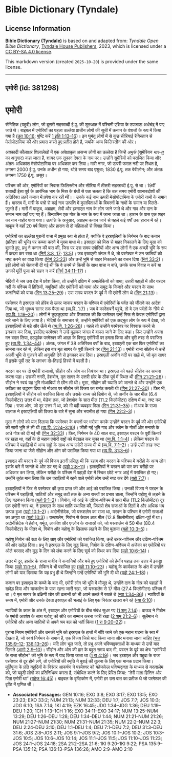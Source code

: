 # Bible Dictionary (Tyndale)

## License Information

**Bible Dictionary (Tyndale)** is based on and adapted from: _Tyndale Open Bible Dictionary_, [Tyndale House Publishers](https://tyndaleopenresources.com/), 2023, which is licensed under a [CC BY-SA 4.0 license](https://creativecommons.org/licenses/by-sa/4.0/legalcode.en).

This markdown version (created `2025-10-20`) is provided under the same license.



--------------------------------

## एमोरी (id: 381298)

एमोरी
=====

सेमिटिक (यहूदी) लोग, जो दूसरी सहस्राब्दी ई.पू. की शुरुआत में पश्चिमी एशिया के उपजाऊ अर्धचंद्र में पाए जाते थे। बाइबल में एमोरियों का पहला उल्लेख प्राचीन लोगों की सूची में कनान के वंशजों के रूप में किया गया है ([उत 10:16](https://ref.ly/Gen10:16); पुष्टि करें [1 इति 1:13–16](https://ref.ly/1Chr1:13-1Chr1:16))। इन घुमंतू लोगों में से कुछ सीरियाई रेगिस्तान से मेसोपोटामिया की ओर प्रवास करते हुए प्रतीत होते हैं, जबकि अन्य फिलिस्तीन की ओर।

अक्कादी कीलाक्षर शिलालेखों में एक अपेक्षाकृत असभ्य लोगों का उल्लेख है जिन्हें *अमुर्रू* (सुमेरियन *मार\-तु* का अनुवाद) कहा जाता है, शायद एक तूफान देवता के नाम पर। उन्होंने सुमेरियों को पराजित किया और अंततः अधिकांश मेसोपोटामिया पर अधिकार कर लिया। मारी नगर, जो ऊपरी फरात नदी पर स्थित है, लगभग 2000 ई.पू. उनके अधीन हो गया; थोड़े समय बाद एशुन्ना; 1830 ई.पू. तक बेबीलोन; और अंततः लगभग 1750 ई.पू. असुर।

पश्चिम की ओर, एमोरियों का निवास फिलिस्तीन और सीरिया में तीसरी सहस्राब्दी ई.पू. से था। 19वीं शताब्दी ईसा पूर्व के आरंभिक भाग के मिस्र के ग्रंथों से पता चलता है कि उस समय एमोरी खानाबदोशों की अतिरिक्त लहरें कनान में प्रवेश कर रही थीं।। उनके कई नाम ऊपरी मेसोपोटामिया के एमोरी नामों के समान हैं। वास्तव में, मारी के पत्रों से कई नाम उत्पत्ति में कुलपिताओं के विवरणों के नामों के समान या मिलते\-जुलते हैं। मारी में याकूब, अब्राहम, लेवी और इश्माएल नाम के लोग जाने जाते थे और गाद और दान के समान नाम वहाँ पाए गए हैं। बिन्यामिन एक गोत्र के नाम के रूप में जाना जाता था। हारान के पास एक शहर का नाम नाहोर पाया गया। उत्पत्ति के अनुसार, अब्राहम कनान जाने से पहले कई वर्षों तक हारान में रहे। याकूब ने वहाँ 20 वर्ष बिताए और हारान से दो महिलाओं से विवाह किया।

एमोरियों का उल्लेख पुरानी वाचा में प्रमुख रूप से होता है, क्योंकि वे इस्राएलियों के निर्गमन के बाद कनान (प्रतिज्ञा की भूमि) पर कब्जा करने में मुख्य बाधा थे। इस्राएल को मिस्र से बाहर निकालने के लिए मूसा को बुलाते हुए, प्रभु ने कनान की बात की, जिस पर उस समय एमोरियों और अन्य लोगों ने एक अच्छी भूमि के रूप में कब्ज़ा कर रखा था ([निर्ग 3:8, 17](https://ref.ly/Exod3:8,Exod3:17); [13:5](https://ref.ly/Exod13:5))। जब इस्राएली जंगल में थे, तो परमेश्वर ने उन जातियों को नष्ट करने का वादा किया ([निर्ग 23:23](https://ref.ly/Exod23:23)) और उन्हें भूमि से बाहर निकालने का वचन दिया ([निर्ग 33:2](https://ref.ly/Exod33:2))। इब्री लोगों को चेतावनी दी गई थी कि वे उनमें से किसी के साथ वाचा न बांधे, उनके साथ विवाह न करें या उनकी मूर्ति पूजा को सहन न करें ([निर्ग 34:11–17](https://ref.ly/Exod34:11-Exod34:17))।

भेदियों ने जब उस देश में प्रवेश किया, तो उन्होंने दक्षिण में अमालेकियों को पाया; उत्तरी पहाड़ों में और यरदन नदी के पश्चिम में हित्तियों, यबूसियों और एमोरियों को पाया और समुद्र के किनारे और यरदन के साथ कनानियों को पाया ([गिन 13:25–29](https://ref.ly/Num13:25-Num13:29))। उस समय यरदन के पूर्व में भी एमोरी लोग थे ([गिन 21:13](https://ref.ly/Num21:13))।

परमेश्वर ने इस्राएल को होरेब से ऊपर जाकर यरदन के पश्चिम में एमोरियों के पर्वत को जीतने का आदेश दिया था, जो भूमध्य सागर तक फैला था ([व्य.वि. 1:7](https://ref.ly/Deut1:7))। जब वे कादेशबर्ने पहुंचे, तो वे उन पर्वतों के नीचे थे ([व्य.वि. 1:19–20](https://ref.ly/Deut1:19-Deut1:20))। लोगों ने कुड़कुड़ाया और शिकायत की कि परमेश्वर उन्हें मिस्र से केवल एमोरियों द्वारा मारे जाने के लिए लाया है। भेदियों के समाचार से, उन्होंने एमोरियों को एक अद्भुत लोग के रूप में देखा, जो इस्राएलियों से बड़े और ऊँचे थे ([व्य.वि. 1:26–28](https://ref.ly/Deut1:26-Deut1:28))। पहले तो उन्होंने परमेश्वर पर विश्वास करने से इनकार कर दिया, इसलिए परमेश्वर ने उन्हें मुड़कर जंगल में वापस जाने के लिए कहा। फिर उन्होंने अपना मन बदल लिया, हठपूर्वक परमेश्वर की आज्ञा के विरुद्ध एमोरियों पर हमला किया और बुरी तरह से पराजित हुए ([व्य.वि. 1:34–44](https://ref.ly/Deut1:34-Deut1:44))। अंततः, जंगल में 38 अतिरिक्त वर्षों के बाद, इस्राएली एक बार फिर एमोरियों का सामना कर रहे थे, लेकिन इस बार मृत सागर के पूर्वी किनारे पर ([गिन 21:13](https://ref.ly/Num21:13))। एमोरी राजा सीहोन ने उन्हें अपनी भूमि से गुज़रने की अनुमति देने से इनकार कर दिया। इस्राएली अर्नोन नदी पर खड़े थे, जो मृत सागर में इसके पूर्वी तट के लगभग दो\-तिहाई हिस्से में बहती है।

यरदन पार पर दो एमोरी राजाओं, सीहोन और ओग का नियंत्रण था। इस्राएल को पहले सीहोन का सामना करना पड़ा। उसकी नगरी, हेशबोन, मृत सागर के उत्तरी छोर के ठीक पूर्व में स्थित थी ([गिन 21:21–26](https://ref.ly/Num21:21-Num21:26))। सीहोन ने स्वयं यह भूमि मोआबियों से छीन ली थी। मूसा, सीहोन की ख्याति को जानते थे और उन्होंने एक कविता का उद्धरण दिया जो मोआब पर सीहोन की विजय का घमंड करती थी ([गिन 21:27–30](https://ref.ly/Num21:27-Num21:30))। फिर भी, इस्राएलियों ने सीहोन को पराजित किया और उसके राज्य को डिबोन से, जो अर्नोन के चार मील (6\.4 किलोमीटर) उत्तर में था, मेडेबा तक, जो हेशबोन के सात मील (11\.2 किलोमीटर) दक्षिण में था, नष्ट कर दिया। राजा ओग, जो दूर उत्तर में था, को भी वही व्यवहार मिला ([गिन 21:31–35](https://ref.ly/Num21:31-Num21:35))। मोआब के राजा बालाक ने इस्राएलियों की विजय के बारे में सुना और भयभीत हो गया ([गिन 22:2–3](https://ref.ly/Num22:2-Num22:3))।

मूसा ने लोगों को याद दिलाया कि परमेश्वर के वचनों पर भरोसा करके उन्होंने यरदन के पूर्व की ओर एमोरियों की सारी भूमि ले ली थी ([व्य.वि. 2:24–3:10](https://ref.ly/Deut2:24-Deut3:10))। जीती गई भूमि गाद और रूबेन के गोत्रों और मनश्शे के आधे गोत्र को दी गई थी ([गिन 32:33](https://ref.ly/Num32:33))। फिर, निर्गमन के 40 साल बाद, इस्राएल यरदन के पूर्वी किनारे पर खड़ा था, वहाँ के दो महान एमोरी राष्ट्रों को बेदखल कर चुका था ([व्य.वि. 1:1–4](https://ref.ly/Deut1:1-Deut1:4))। लेकिन यरदन के पश्चिम में पहाड़ियों में अन्य राष्ट्रों के साथ अन्य एमोरी राज्य भी थे ([व्य.वि. 7:1–2](https://ref.ly/Deut7:1-Deut7:2))। उन्हें उसी तरह नष्ट किया जाना था जैसे सीहोन और ओग को पराजित किया गया था ([व्य.वि. 31:3–6](https://ref.ly/Deut31:3-Deut31:6))।

इस्राएल की यरदन के पूर्व की विजय इतनी प्रसिद्ध थी कि रहाब और यरदन के पश्चिम में यरीहो के अन्य लोग इसके बारे में जानते थे और डर गए थे ([यहो 2:8–11](https://ref.ly/Josh2:8-Josh2:11))। इस्राएलियों ने यरदन को पार कर यरीहो पर अधिकार कर लिया, लेकिन यरीहो के पश्चिम में पहाड़ी देश में स्थित छोटे नगर आई में पराजित हो गए। उन्होंने तुरंत मान लिया कि उन पहाड़ियों में रहने वाले एमोरी लोग उन्हें नष्ट कर देंगे ([यहो 7:7](https://ref.ly/Josh7:7))।

इस्राएलियों ने फिर से परमेश्वर की कृपा प्राप्त की और आई को पराजित किया। उनकी विजय ने यरदन के पश्चिम में पहाड़ियों, घाटियों और समुद्र तटों तक के अन्य राज्यों पर प्रभाव डाला, जिन्होंने यहोशू से लड़ने के लिए गठबंधन किया ([यहो 9:1–2](https://ref.ly/Josh9:1-Josh9:2))। गिबोन, जो आई के दक्षिण\-पश्चिम में सात मील (11\.2 किलोमीटर) दूर एक एमोरी नगर था, ने इस्राएल के साथ शांति स्थापित की, जिससे शेष राजाओं के दिलों में और अधिक भय उत्पन्न हुआ ([यहो 10:1–2](https://ref.ly/Josh10:1-Josh10:2))। अदोनीसेदेक, जो यरूशलेम का राजा था, यरदन के पश्चिम में एमोरी राजाओं का अगुवा था ([यहो 10:3](https://ref.ly/Josh10:3))। यरूशलेम, गिबोन से केवल आठ मील (12\.8 किलोमीटर) दक्षिण\-पूर्व में था। अदोनीसेदेक ने हेब्रोन, यर्मूत, लाकीश और एग्लोन के राजाओं को, जो यरूशलेम से 50 मील (80\.4 किलोमीटर) के भीतर थे, गिबोन और यहोशू के खिलाफ लड़ने के लिए बुलाया ([यहो 10:3–5](https://ref.ly/Josh10:3-Josh10:5))।

यहोशू गिबोन की रक्षा के लिए आए और एमोरियों को पराजित किया, उन्हें उत्तर\-पश्चिम और दक्षिण\-पश्चिम की ओर खदेड़ दिया। प्रभु ने इस्राएल के लिए युद्ध किया, गिबोन के दक्षिण\-पश्चिम में अजेका पर एमोरियों पर ओले बरसाए और युद्ध के दिन को लंबा करने के लिए सूर्य को स्थिर कर दिया ([यहो 10:6–14](https://ref.ly/Josh10:6-Josh10:14))।

उत्तर में दूर, हासोर के राजा याबीन ने कनानियों और बचे हुए एमोरियों को हेर्मोन पहाड़ तक उत्तर में इकट्ठा किया ([यहो 11:1–5](https://ref.ly/Josh11:1-Josh11:5)), लेकिन वे भी पराजित हुए ([यहो 11:10–23](https://ref.ly/Josh11:10-Josh11:23))। यहोशू के कार्यकाल के अंत में उन्होंने लोगों को याद दिलाया कि यह प्रभु ही थे जिन्होंने उन्हें एमोरियों की भूमि दी थी ([यहो 24:1–18](https://ref.ly/Josh24:1-Josh24:18))।

कनान पर इस्राएल के कब्जे के बाद भी, एमोरी लोग जो भूमि में मौजूद थे, उन्होंने दान के गोत्र को पहाड़ों में खदेड़ दिया और याजलोन के पास रहना जारी रखा, जो यरूशलेम से 17 मील (27\.4 किलोमीटर) पश्चिम में था। वे मृत सागर के दक्षिणी छोर की ढलानों को भी अपने कब्जे में रखते थे ([न्या 1:34–36](https://ref.ly/Judg1:34-Judg1:36))। न्यायियों के समय में, एमोरी और उनके देवता इस्राएल की भलाई के लिए एक निरंतर खतरा बने रहे ([न्या 6:10](https://ref.ly/Judg6:10))।

न्यायियों के काल के अंत में, इस्राएल और एमोरियों के बीच संबंध सुधर गए ([1 शमू 7:14](https://ref.ly/1Sam7:14))। दाऊद ने गिबोन के एमोरी अवशेष के साथ यहोशू की संधि का सम्मान करना जारी रखा ([2 शमू 21:2–6](https://ref.ly/2Sam21:2-2Sam21:6))। सुलैमान ने एमोरियों और अन्य जातियों से अपने श्रम बल को भर्ती किया ([1 रा 9:20–22](https://ref.ly/1Kgs9:20-1Kgs9:22))।

पुराना नियम एमोरियों और उनकी भूमि को इस्राएल के हाथों में सौंपे जाने को एक महान घटना के रूप में देखता है, जो स्वयं निर्गमन के समान है, एक विजय जिसे याद किया जाना और मनाया जाना चाहिए ([भज 135:9–12](https://ref.ly/Ps135:9-Ps135:12); [136:13–26](https://ref.ly/Ps136:13-Ps136:26))। यदि लोग भूल जाते, तो प्रभु अपने भविष्यद्वक्ताओं के माध्यम से उन्हें याद दिलाते ([आमो 2:9–10](https://ref.ly/Amos2:9-Amos2:10))। सीहोन और ओग की हार के बहुत समय बाद भी, यरदन के पूर्व का क्षेत्र "एमोरियों के राजा सीहोन" की भूमि के रूप में याद किया जाता था ([1 रा 4:19](https://ref.ly/1Kgs4:19))। जब इस्राएल और यहूदा के राजा परमेश्वर से दूर होने लगे, तो एमोरियों की स्मृति ने बुराई की तुलना के लिए एक मानक प्रदान किया। मूर्तिपूजा के प्रति यहूदियों के निरंतर आकर्षण ने परमेश्वर को यहेजकेल भविष्यद्वक्ता के माध्यम से यरूशलेम को, जो यहूदी लोगों का प्रतिनिधित्व करता है, संबोधित करने के लिए प्रेरित किया: “तेरी माता हित्तिन और पिता एमोरी था” ([यहेज 16:45](https://ref.ly/Ezek16:45))। बाइबल के दृष्टिकोण में, एमोरी हर उस बात का प्रतीक थे जो परमेश्वर की दृष्टि में घृणित थी।

* **Associated Passages:** GEN 10:16; EXO 3:8; EXO 3:17; EXO 13:5; EXO 23:23; EXO 33:2; NUM 21:13; NUM 32:33; DEU 1:7; JOS 7:7; JOS 10:3; JDG 6:10; 1SA 7:14; 1KI 4:19; EZK 16:45; JDG 1:34–JDG 1:36; DEU 1:19–DEU 1:20; 1CH 1:13–1CH 1:16; EXO 34:11–EXO 34:17; NUM 13:25–NUM 13:29; DEU 1:26–DEU 1:28; DEU 1:34–DEU 1:44; NUM 21:21–NUM 21:26; NUM 21:27–NUM 21:30; NUM 21:31–NUM 21:35; NUM 22:2–NUM 22:3; DEU 2:24–DEU 3:10; DEU 1:1–DEU 1:4; DEU 7:1–DEU 7:2; DEU 31:3–DEU 31:6; JOS 2:8–JOS 2:11; JOS 9:1–JOS 9:2; JOS 10:1–JOS 10:2; JOS 10:3–JOS 10:5; JOS 10:6–JOS 10:14; JOS 11:1–JOS 11:5; JOS 11:10–JOS 11:23; JOS 24:1–JOS 24:18; 2SA 21:2–2SA 21:6; 1KI 9:20–1KI 9:22; PSA 135:9–PSA 135:12; PSA 136:13–PSA 136:26; AMO 2:9–AMO 2:10

